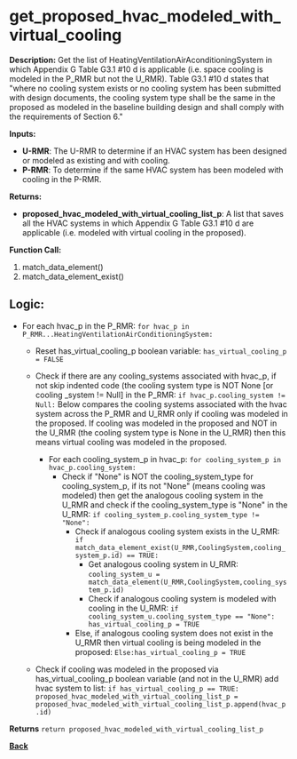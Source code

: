 # get_proposed_hvac_modeled_with_virtual_cooling  

**Description:** Get the list of HeatingVentilationAirAconditioningSystem in which Appendix G Table G3.1 #10 d is applicable (i.e. space cooling is modeled in the P_RMR but not the U_RMR).  Table G3.1 #10 d states that "where no cooling system exists or no cooling system has
been submitted with design documents, the cooling system type shall be the same in the proposed as modeled in the baseline building design and shall comply with the requirements of Section 6."   

**Inputs:**  
- **U-RMR**: The U-RMR to determine if an HVAC system has been designed or modeled as existing and with cooling.  
- **P-RMR**: To determine if the same HVAC system has been modeled with cooling in the P-RMR.  

**Returns:**  
- **proposed_hvac_modeled_with_virtual_cooling_list_p**: A list that saves all the HVAC systems in which Appendix G Table G3.1 #10 d are applicable (i.e. modeled with virtual cooling in the proposed).  
 
**Function Call:**   

1. match_data_element()  
2. match_data_element_exist()  

## Logic:  
- For each hvac_p in the P_RMR: `for hvac_p in P_RMR...HeatingVentilationAirConditioningSystem:`    
    - Reset has_virtual_cooling_p boolean variable: `has_virtual_cooling_p = FALSE`   
    - Check if there are any cooling_systems associated with hvac_p, if not skip indented code (the cooling system type is NOT None [or cooling _system != Null] in the P_RMR: `if hvac_p.cooling_system != Null:`
        Below compares the cooling systems associated with the hvac system across the P_RMR and U_RMR only if cooling was modeled in the proposed. If cooling was modeled in the proposed and NOT in the U_RMR (the cooling system type is None in the U_RMR) then this means virtual cooling was modeled in the proposed. 
        - For each cooling_system_p in hvac_p: `for cooling_system_p in hvac_p.cooling_system:`
            - Check if "None" is NOT the cooling_system_type for cooling_system_p, if its not "None" (means cooling was modeled) then get the analogous cooling system in the U_RMR and check if the cooling_system_type is "None" in the U_RMR: `if cooling_system_p.cooling_system_type != "None":`
                - Check if analogous cooling system exists in the U_RMR: `if match_data_element_exist(U_RMR,CoolingSystem,cooling_system_p.id) == TRUE:` 
                    - Get analogous cooling system in U_RMR: `cooling_system_u = match_data_element(U_RMR,CoolingSystem,cooling_system_p.id)`
                    - Check if analogous cooling system is modeled with cooling in the U_RMR: `if cooling_system_u.cooling_system_type == "None": has_virtual_cooling_p = TRUE`  
                - Else, if analogous cooling system does not exist in the U_RMR then virtual cooling is being modeled in the proposed: `Else:has_virtual_cooling_p = TRUE`
                    
    - Check if cooling was modeled in the proposed via has_virtual_cooling_p boolean variable (and not in the U_RMR) add hvac system to list: `if has_virtual_cooling_p == TRUE: proposed_hvac_modeled_with_virtual_cooling_list_p = proposed_hvac_modeled_with_virtual_cooling_list_p.append(hvac_p.id)`  

**Returns** `return proposed_hvac_modeled_with_virtual_cooling_list_p`  

**[Back](../_toc.md)**
